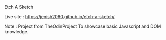 Etch A Sketch

Live site : https://jenish2060.github.io/etch-a-sketch/

Note : Project from TheOdinProject To showcase basic Javascript and DOM knowledge.
